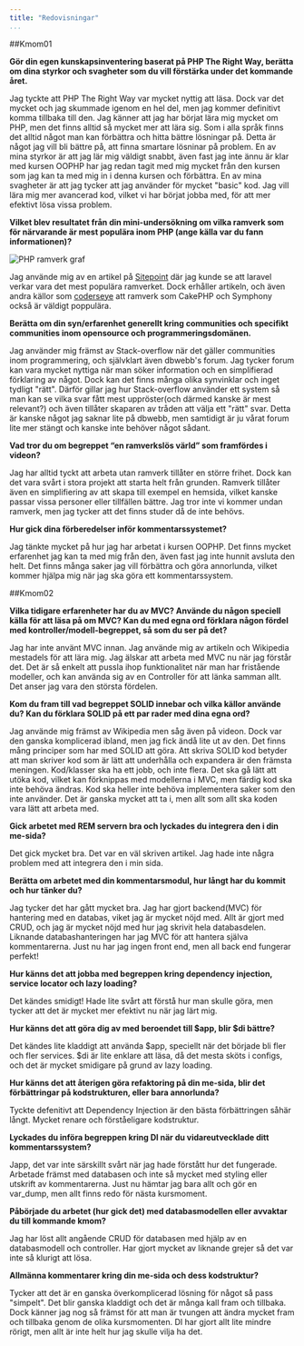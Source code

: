 ```yaml
---
title: "Redovisningar"
...
```



##Kmom01

**Gör din egen kunskapsinventering baserat på PHP The Right Way, berätta om dina styrkor och svagheter som du vill förstärka under det kommande året.**

Jag tyckte att PHP The Right Way var mycket nyttig att läsa. Dock var det mycket och jag skummade igenom en hel del, men jag kommer definitivt komma tillbaka till den. Jag känner att jag har börjat lära mig mycket om PHP, men
det finns alltid så mycket mer att lära sig. Som i alla språk finns det alltid något man kan förbättra och hitta bättre lösningar på. Detta är något jag vill bli bättre på, att finna smartare lösninar på problem. En av mina styrkor är att jag lär mig väldigt snabbt, även fast jag inte ännu är klar med kursen OOPHP har jag redan tagit med mig mycket från den kursen som jag kan ta med mig in i denna kursen och förbättra. En av mina svagheter är att jag tycker att jag använder för mycket "basic" kod. Jag vill lära mig mer avancerad kod, vilket vi har börjat jobba med, för att mer efektivt lösa vissa problem.

**Vilket blev resultatet från din mini-undersökning om vilka ramverk som för närvarande är mest populära inom PHP (ange källa var du fann informationen)?**

<img class="meImg" src="cimage/img.php?src=frameworks.png&width=620" alt="PHP ramverk graf">

Jag använde mig av en artikel på  [Sitepoint](https://www.sitepoint.com/the-state-of-php-mvc-frameworks-in-2017/) där jag kunde se att laravel verkar vara det mest populära ramverket. Dock erhåller artikeln, och även andra källor som [coderseye](https://coderseye.com/best-php-frameworks-for-web-developers/) att ramverk som CakePHP och Symphony också är väldigt poppulära.

**Berätta om din syn/erfarenhet generellt kring communities och specifikt communities inom opensource och programmeringsdomänen.**

Jag använder mig främst av Stack-overflow när det gäller communities inom programmering, och självklart även dbwebb's forum. Jag tycker forum kan vara mycket nyttiga när man söker information och en simplifierad förklaring av något. Dock kan det finns många olika synvinklar och inget tydligt "rätt". Därför gillar jag hur Stack-overflow använder ett system så man kan se vilka svar fått mest uppröster(och därmed kanske är mest relevant?) och även tillåter skaparen av tråden att välja ett "rätt" svar. Detta är kanske något jag saknar lite på dbwebb, men samtidigt är ju vårat forum lite mer stängt och kanske inte behöver något sådant.

**Vad tror du om begreppet “en ramverkslös värld” som framfördes i videon?**

Jag har alltid tyckt att arbeta utan ramverk tillåter en större frihet. Dock kan det vara svårt i stora projekt att starta helt från grunden. Ramverk tillåter även en simplifiering av att skapa till exempel en hemsida, vilket kanske passar vissa personer eller tillfällen bättre. Jag tror inte vi kommer undan ramverk, men jag tycker att det finns studer då de inte behövs.

**Hur gick dina förberedelser inför kommentarssystemet?**

Jag tänkte mycket på hur jag har arbetat i kursen OOPHP. Det finns mycket erfarenhet jag kan ta med mig från den, även fast jag inte hunnit avsluta den helt. Det finns många saker jag vill förbättra och göra annorlunda, vilket kommer hjälpa mig när jag ska göra ett kommentarssystem.


##Kmom02

**Vilka tidigare erfarenheter har du av MVC? Använde du någon speciell källa för att läsa på om MVC? Kan du med egna ord förklara någon fördel med kontroller/modell-begreppet, så som du ser på det?**

Jag har inte använt MVC innan. Jag använde mig av artikeln och Wikipedia mestadels för
att lära mig. Jag älskar att arbeta med MVC nu när jag förstår det. Det är så enkelt
att pussla ihop funktionalitet när man har fristående modeller, och kan använda sig
av en Controller för att länka samman allt. Det anser jag vara den största fördelen.

**Kom du fram till vad begreppet SOLID innebar och vilka källor använde du? Kan du förklara SOLID på ett par rader med dina egna ord?**

Jag använde mig främst av Wikipedia men såg även på videon. Dock var den ganska komplicerad
ibland, men jag fick ändå lite ut av den. Det finns mång principer som har med SOLID att göra.
Att skriva SOLID kod betyder att man skriver kod som är lätt att underhålla och expandera
är den främsta meningen. Kod/klasser ska ha ett jobb, och inte flera. Det ska gå lätt
att utöka kod, vilket kan förknippas med modellerna i MVC, men färdig kod ska inte behöva
ändras. Kod ska heller inte behöva implementera saker som den inte använder. Det är ganska
mycket att ta i, men allt som allt ska koden vara lätt att arbeta med.

**Gick arbetet med REM servern bra och lyckades du integrera den i din me-sida?**

Det gick mycket bra. Det var en väl skriven artikel. Jag hade inte några problem
med att integrera den i min sida.


**Berätta om arbetet med din kommentarsmodul, hur långt har du kommit och hur tänker du?**

Jag tycker det har gått mycket bra. Jag har gjort backend(MVC) för hantering med en databas,
viket jag är mycket nöjd med. Allt är gjort med CRUD, och jag är mycket nöjd med hur jag skrivit
hela databasdelen. Liknande databashanteringen har jag MVC för att hantera själva kommentarerna.
Just nu har jag ingen front end, men all back end fungerar perfekt!

**Hur känns det att jobba med begreppen kring dependency injection, service locator och lazy loading?**

Det kändes smidigt! Hade lite svårt att förstå hur man skulle göra, men tycker att det är
mycket mer efektivt nu när jag lärt mig.

**Hur känns det att göra dig av med beroendet till $app, blir $di bättre?**

Det kändes lite kladdigt att använda $app, speciellt när det började bli fler och fler
services. $di är lite enklare att läsa, då det mesta sköts i configs, och det är mycket
smidigare på grund av lazy loading.

**Hur känns det att återigen göra refaktoring på din me-sida, blir det förbättringar på kodstrukturen, eller bara annorlunda?**

Tyckte defenitivt att Dependency Injection är den bästa förbättringen såhär långt. Mycket renare
och förståeligare kodstruktur.

**Lyckades du införa begreppen kring DI när du vidareutvecklade ditt kommentarssystem?**

Japp, det var inte särskillt svårt när jag hade förstått hur det fungerade. Arbetade främst med
databasen och inte så mycket med styling eller utskrift av kommentarerna. Just nu hämtar jag
bara allt och gör en var_dump, men allt finns redo för nästa kursmoment.

**Påbörjade du arbetet (hur gick det) med databasmodellen eller avvaktar du till kommande kmom?**

Jag har löst allt angående CRUD för databasen med hjälp av en databasmodell och controller.
Har gjort mycket av liknande grejer så det var inte så klurigt att lösa.

**Allmänna kommentarer kring din me-sida och dess kodstruktur?**

Tycker att det är en ganska överkomplicerad lösning för något så pass "simpelt". Det blir ganska
kladdigt och det är många kall fram och tillbaka.
Dock känner jag nog så främst för att man är tvungen att ändra mycket fram och tillbaka
genom de olika kursmomenten. DI har gjort allt lite mindre rörigt, men allt är inte helt
hur jag skulle vilja ha det.
